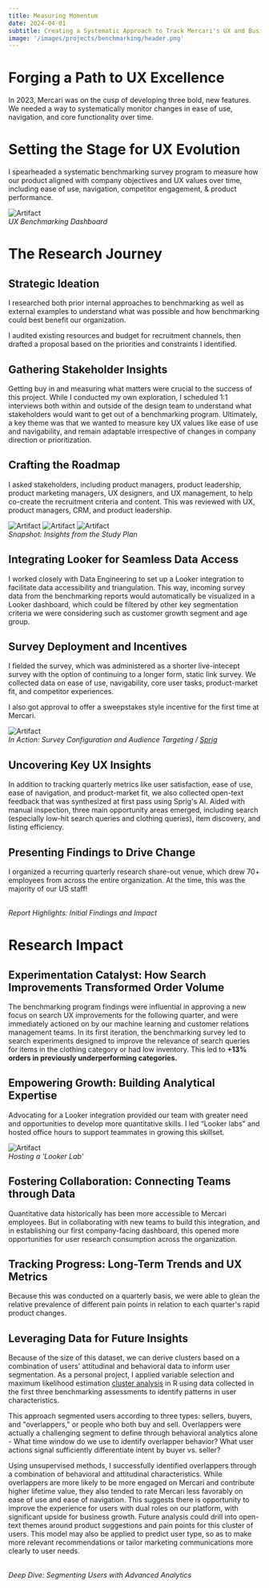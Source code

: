 ```yaml
---
title: Measuring Momentum
date: 2024-04-01
subtitle: Creating a Systematic Approach to Track Mercari's UX and Business Performance Over Time
image: '/images/projects/benchmarking/header.png'
---
```


# Forging a Path to UX Excellence

In 2023, Mercari was on the cusp of developing three bold, new features. We needed a way to systematically monitor changes in ease of use, navigation, and core functionality over time.

# Setting the Stage for UX Evolution
I spearheaded a systematic benchmarking survey program to measure how our product aligned with company objectives and UX values over time, including ease of use, navigation, competitor engagement, & product performance.

<div class="gallery-box">
  <div class="gallery">
    <img src="/images/projects/benchmarking/dashboard-1.png" B loading="lazy" alt="Artifact">
  </div>
   <em>UX Benchmarking Dashboard</em>
</div>

# The Research Journey

## Strategic Ideation

I researched both prior internal approaches to benchmarking as well as external examples to understand what was possible and how benchmarking could best benefit our organization.

I audited existing resources and budget for recruitment channels, then drafted a proposal based on the priorities and constraints I identified.

## Gathering Stakeholder Insights

Getting buy in and measuring what matters were crucial to the success of this project. While I conducted my own exploration, I scheduled 1:1 interviews both within and outside of the design team to understand what stakeholders would want to get out of a benchmarking program. Ultimately, a key theme was that we wanted to measure key UX values like ease of use and navigability, and remain adaptable irrespective of changes in company direction or prioritization. 

## Crafting the Roadmap

I asked stakeholders, including product managers, product leadership, product marketing managers, UX designers, and UX management, to help co-create the recruitment criteria and content. This was reviewed with UX, product managers, CRM, and product leadership.

<div class="gallery-box">
  <div class="gallery">
    <img src="/images/projects/benchmarking/study-plan.jpeg" B loading="lazy" alt="Artifact">
    <img src="/images/projects/benchmarking/study-plan-3.jpeg" B loading="lazy" alt="Artifact">
    <img src="/images/projects/benchmarking/study-plan-2.jpeg" B loading="lazy" alt="Artifact">
  </div>
  <em>Snapshot: Insights from the Study Plan</em>
  
</div>

## Integrating Looker for Seamless Data Access

I worked closely with Data Engineering to set up a Looker integration to
facilitate data accessibility and triangulation. This way, incoming survey data from the benchmarking reports would automatically be visualized in a Looker dashboard, which could be filtered by other key segmentation criteria we were considering such as customer growth segment and age group.

## Survey Deployment and Incentives

I fielded the survey, which was administered as a shorter live-intecept survey with the option of continuing to a longer form, static link survey. We collected data on ease of use, navigability, core user tasks, product-market fit, and competitor experiences. 

I also got approval to offer a sweepstakes style incentive for the first time at Mercari. 

<div class="gallery-box">
  <div class="gallery">
    <img src="/images/projects/benchmarking/sprig.png" B loading="lazy" alt="Artifact">
  </div>
  <em>In Action: Survey Configuration and Audience Targeting / <a href="www.sprig.com" target="_blank">Sprig</a></em>
</div>

## Uncovering Key UX Insights

In addition to tracking quarterly metrics like user satisfaction, ease of use, ease of navigation, and product-market fit, we also collected open-text feedback that was synthesized at first pass using Sprig's AI. Aided with manual
inspection, three main opportunity areas emerged, including search (especially low-hit search queries and clothing queries), item discovery, and listing efficiency.

## Presenting Findings to Drive Change

I organized a recurring quarterly research share-out venue, which drew 70+ employees from across the entire organization. At the time, this was the majority of our US staff!

<div class="gallery-box">
  <div class="gallery">
    <img src="/images/projects/benchmarking/slide-1.png" B loading="lazy" alt="">
    <img src="/images/projects/benchmarking/slide-2.png" B loading="lazy" alt="">
  </div>
  <em>Report Highlights: Initial Findings and Impact</em>
</div>

# Research Impact

## Experimentation Catalyst: How Search Improvements Transformed Order Volume

The benchmarking program findings were influential in approving a new focus on search UX improvements for the following quarter, and were immediately actioned on by our machine learning and customer relations management teams. In its first iteration, the benchmarking survey led to search experiments designed to improve the relevance of search queries for items in the clothing category or had low inventory. This led to __+13% orders in previously underperforming categories.__

## Empowering Growth: Building Analytical Expertise

Advocating for a Looker integration provided our team with greater need and opportunities to develop more quantitative skills. I led “Looker labs” and hosted office hours to support teammates in growing this skillset.

<div class="gallery-box">
  <div class="gallery">
    <img src="/images/projects/benchmarking/looker-labs.png" B loading="lazy" alt="Artifact">
  </div>
  <em>Hosting a 'Looker Lab'</em>
</div>

## Fostering Collaboration: Connecting Teams through Data

Quantitative data historically has been more accessible to Mercari employees. But in collaborating with new teams to build this integration, and in establishing our first company-facing dashboard, this opened more opportunities for user research consumption across the organization.

## Tracking Progress: Long-Term Trends and UX Metrics

Because this was conducted on a quarterly basis, we were able to glean the relative prevalence of different pain points in relation to each quarter's rapid product changes.

## Leveraging Data for Future Insights

Because of the size of this dataset, we can derive clusters based on a combination of users' attitudinal and behavioral data to inform user segmentation. As a personal project, I applied variable selection and  maximum likelihood estimation [cluster analysis](https://github.com/mcmahonmc/benchmarking/tree/main) in R using data collected in the first three benchmarking assessments to identify patterns in user characteristics. 

This approach segmented users according to three types: sellers, buyers, and "overlappers," or people who both buy and sell. Overlappers were actually a challenging segment to define through behavioral analytics alone - What time window do we use to identify overlapper behavior? What user actions signal sufficiently differentiate intent by buyer vs. seller?

Using unsupervised methods, I successfully identified overlappers through a combination of behavioral and attitudinal characteristics. While overlappers are more likely to be more engaged on Mercari and contribute higher lifetime value, they also tended to rate Mercari less favorably on ease of use and ease of navigation. This suggests there is opportunity to improve the experience for users with dual roles on our platform, with significant upside for business growth. Future analysis could drill into open-text themes around product suggestions and pain points for this cluster of users. This model may also be applied to predict user type, so as to make more relevant recommendations or tailor marketing communications more clearly to user needs.

<div class="gallery-box">
  <div class="gallery">
    <img src="/images/projects/benchmarking/Screenshot 2024-06-24 at 6.00.54 PM.png" B loading="lazy" alt="">
    <img src="/images/projects/benchmarking/Screenshot 2024-06-24 at 5.47.13 PM.png" B loading="lazy" alt="">
    <img src="/images/projects/benchmarking/Screenshot 2024-06-24 at 5.47.28 PM.png" B loading="lazy" alt="">
    <img src="/images/projects/benchmarking/Screenshot 2024-06-24 at 5.48.04 PM.png" B loading="lazy" alt="">
    <img src="/images/projects/benchmarking/Screenshot 2024-06-24 at 6.03.56 PM.png" B loading="lazy" alt="">
    <img src="/images/projects/benchmarking/Screenshot 2024-06-24 at 6.04.06 PM.png" B loading="lazy" alt="">
  </div>
  <em>Deep Dive: Segmenting Users with Advanced Analytics</em>
</div>
